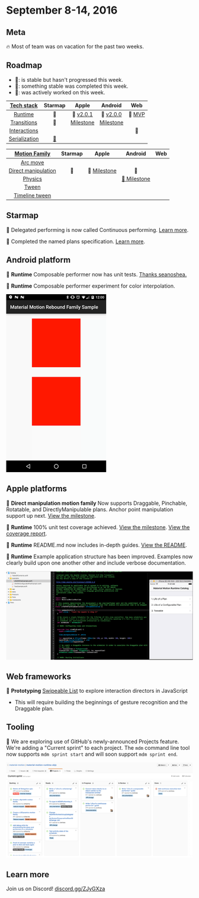# September 8-14, 2016

## Meta

🔥 Most of team was on vacation for the past two weeks.

## Roadmap

- 🚩: is stable but hasn't progressed this week.
- 🎉: something stable was completed this week.
- 📝: was actively worked on this week.

| [Tech stack](https://material-motion.gitbooks.io/material-motion-starmap/content/specifications/#tech-stack) | Starmap | Apple | Android | Web |
|:------:|:-------:|:-----:|:-------:|:---:|
| [Runtime](https://material-motion.gitbooks.io/material-motion-starmap/content/specifications/runtime/) | 📝 | 📝 [v2.0.1](https://github.com/material-motion/material-motion-runtime-objc/releases/tag/v2.0.1) | 📝 [v2.0.0](https://github.com/material-motion/material-motion-runtime-android/milestone/4) | 🚩 [MVP](https://github.com/material-motion/material-motion-experiments-js/tree/develop/src) |
| [Transitions](https://material-motion.gitbooks.io/material-motion-starmap/content/specifications/transitions.html) | 🚩 | [Milestone](https://github.com/material-motion/material-motion-transitions-objc/milestone/1) | [Milestone](https://github.com/material-motion/material-motion-transitions-android/milestone/1) | &nbsp; |
| [Interactions](https://material-motion.gitbooks.io/material-motion-starmap/content/specifications/interactions.html) | &nbsp; | &nbsp; | &nbsp; | 📝 |
| [Serialization](https://material-motion.gitbooks.io/material-motion-starmap/content/specifications/serialization.html) | [🚩](https://material-motion.gitbooks.io/material-motion-starmap/content/specifications/serialization.html) | &nbsp; | &nbsp; | &nbsp; |

| [Motion Family](https://material-motion.gitbooks.io/material-motion-starmap/content/specifications/motion-family.html) | Starmap | Apple | Android | Web |
|:------:|:-------:|:-----:|:-------:|:---:|
| [Arc move](https://material-motion.gitbooks.io/material-motion-starmap/content/specifications/motion_family/arc_move.html) | &nbsp; | &nbsp; | &nbsp; | &nbsp; |
| [Direct manipulation](https://material-motion.gitbooks.io/material-motion-starmap/content/specifications/motion_family/direct_manipulation.html) | 🎉 | 📝 [Milestone](https://github.com/material-motion/material-motion-family-direct-manipulation-swift/milestone/1) |  📝 |
| [Physics](https://material-motion.gitbooks.io/material-motion-starmap/content/specifications/motion_family/physics.html) | &nbsp; | &nbsp; |  [📝 Milestone](https://github.com/material-motion/material-motion-family-rebound-android/milestone/1) | &nbsp; |
| [Tween](https://material-motion.gitbooks.io/material-motion-starmap/content/specifications/motion_family/tween.html) | &nbsp; | &nbsp; |  &nbsp; | &nbsp; |
| [Timeline tween](https://material-motion.gitbooks.io/material-motion-starmap/content/specifications/motion_family/timeline_tween.html) | &nbsp; | &nbsp; | &nbsp; | &nbsp; |

## Starmap

📝 Delegated performing is now called Continuous performing. [Learn more](https://material-motion.gitbooks.io/material-motion-starmap/content/specifications/runtime/performer.html).

🎉 Completed the named plans specification. [Learn more](https://material-motion.gitbooks.io/material-motion-starmap/content/specifications/runtime/named-plans.html).

## Android platform

🎉 **Runtime** Composable performer now has unit tests. [Thanks seanoshea.](https://github.com/material-motion/material-motion-runtime-android/pull/28)

📝 **Runtime** Composable performer experiment for color interpolation.

![](2016-09-14-runtime-android-experiment.gif)

## Apple platforms

📝 **Direct manipulation motion family** Now supports Draggable, Pinchable, Rotatable, and DirectlyManipulable plans. Anchor point manipulation support up next. [View the milestone](https://github.com/material-motion/material-motion-family-direct-manipulation-swift/milestone/1).

🎉 **Runtime** 100% unit test coverage achieved. [View the milestone](https://github.com/material-motion/material-motion-runtime-objc/milestone/5). [View the coverage report](https://codecov.io/gh/material-motion/material-motion-runtime-objc).

🎉 **Runtime** README.md now includes in-depth guides. [View the README](https://github.com/material-motion/material-motion-runtime-objc).

🎉 **Runtime** Example application structure has been improved. Examples now clearly build upon one another other and include verbose documentation.

![](2016-09-14-runtime-examples.png)

## Web frameworks

📝 **Prototyping** [Swipeable List](https://material-motion.appspot.com/swipeable-list/) to explore interaction directors in JavaScript
- This will require building the beginnings of gesture recognition and the Draggable plan.

## Tooling

🔬 We are exploring use of GitHub's newly-announced Projects feature. We're adding a "Current sprint" to each project. The `mdm` command line tool now supports `mdm sprint start` and will soon support `mdm sprint end`.

![](2016-09-14-projects.png)

## Learn more

Join us on Discord! [discord.gg/ZJyGXza](https://discord.gg/ZJyGXza)

